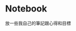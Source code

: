 <!--
 * @Author: hibana2077 hibana2077@gmail.com
 * @Date: 2023-01-03 23:30:31
 * @LastEditors: hibana2077 hibana2077@gmail.com
 * @LastEditTime: 2023-01-03 23:31:25
 * @FilePath: \筆記本\Notebook\README.md
 * @Description: 这是默认设置,请设置`customMade`, 打开koroFileHeader查看配置 进行设置: https://github.com/OBKoro1/koro1FileHeader/wiki/%E9%85%8D%E7%BD%AE
-->
# Notebook

放一些我自己的筆記跟心得和目標